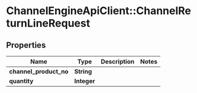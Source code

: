 # ChannelEngineApiClient::ChannelReturnLineRequest

## Properties
Name | Type | Description | Notes
------------ | ------------- | ------------- | -------------
**channel_product_no** | **String** |  | 
**quantity** | **Integer** |  | 


